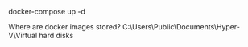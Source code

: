 docker-compose up -d

Where are docker images stored?
C:\Users\Public\Documents\Hyper-V\Virtual hard disks